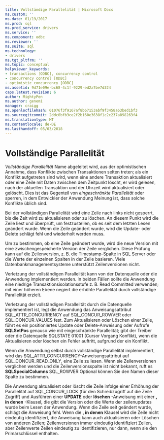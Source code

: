 ```yaml
---
title: Vollständige Parallelität | Microsoft Docs
ms.custom: ''
ms.date: 01/19/2017
ms.prod: sql
ms.prod_service: drivers
ms.service: ''
ms.component: odbc
ms.reviewer: ''
ms.suite: sql
ms.technology:
- drivers
ms.tgt_pltfrm: ''
ms.topic: conceptual
helpviewer_keywords:
- transactions [ODBC], concurrency control
- concurrency control [ODBC]
- optimistic concurrency [ODBC]
ms.assetid: 9d71e09e-bc68-4c1f-9229-ed2a7be7d324
caps.latest.revision: 6
author: MightyPen
ms.author: genemi
manager: craigg
ms.openlocfilehash: 01076f3f9167af8b67153abf9f3458a63bed1bf3
ms.sourcegitcommit: 2ddc0bfb3ce2f2b160e3638f1c2c237a898263f4
ms.translationtype: HT
ms.contentlocale: de-DE
ms.lasthandoff: 05/03/2018
---
```

# <a name="optimistic-concurrency"></a>Vollständige Parallelität
*Vollständige Parallelität* Name abgeleitet wird, aus der optimistischen Annahme, dass Konflikte zwischen Transaktionen selten treten; als ein Konflikt aufgetreten sind wird, wenn eine andere Transaktion aktualisiert oder eine Zeile mit Daten zwischen dem Zeitpunkt löscht, er wird gelesen, nach der aktuellen Transaktion und der Uhrzeit wird aktualisiert oder gelöscht. Dies ist das Gegenteil von *eingeschränkte Parallelität* oder sperren, in dem Entwickler der Anwendung Meinung ist, dass solche Konflikte üblich sind.  
  
 Bei der vollständigen Parallelität wird eine Zeile nach links nicht gesperrt, bis die Zeit wird zu aktualisieren oder zu löschen. An diesem Punkt wird die Zeile liest und überprüft, um festzustellen, ob es seit dem letzten Lesen geändert wurde. Wenn die Zeile geändert wurde, wird die Update- oder Delete schlägt fehl und wiederholt werden muss.  
  
 Um zu bestimmen, ob eine Zeile geändert wurde, wird die neue Version mit eine zwischengespeicherte Version der Zeile verglichen. Diese Prüfung kann auf die Zeilenversion, z. B. die Timestamp-Spalte in SQL Server oder die Werte der einzelnen Spalten in der Zeile basieren. Viele Datenbankmanagementsysteme unterstützt Zeilenversionen nicht.  
  
 Verletzung der vollständigen Parallelität kann von der Datenquelle oder die Anwendung implementiert werden. In beiden Fällen sollte die Anwendung eine niedrige Transaktionsisolationsstufe z. B. Read Committed verwenden; mit einer höheren Ebene negiert die erhöhte Parallelität durch vollständige Parallelität erzielt.  
  
 Verletzung der vollständigen Parallelität durch die Datenquelle implementiert ist, legt die Anwendung das Anweisungsattribut SQL_ATTR_CONCURRENCY auf SQL_CONCUR_ROWVER oder SQL_CONCUR_VALUES fest. Zum Aktualisieren oder Löschen einer Zeile, führt es ein positioniertes Update oder Delete-Anweisung oder Aufrufe **SQLSetPos** genauso wie mit eingeschränkte Parallelität; gibt der Treiber oder die Datenquelle SQLSTATE 01001 (Cursor Vorgang Konflikt), wenn die Aktualisieren oder löschen ein Fehler auftritt, aufgrund der ein Konflikt.  
  
 Wenn die Anwendung selbst durch vollständige Parallelität implementiert, wird das SQL_ATTR_CONCURRENCY-Anweisungsattribut auf SQL_CONCUR_READ_ONLY, eine Zeile zu lesen. Wenn sie Zeilenversionen verglichen werden und die Zeilenversionsspalte ist nicht bekannt, ruft es **SQLSpecialColumns** SQL_ROWVER Optional können Sie den Namen dieser Spalte zu bestimmen.  
  
 Die Anwendung aktualisiert oder löscht die Zeile infolge einer Erhöhung der Parallelität auf SQL_CONCUR_LOCK (für den Schreibzugriff auf die Zeile Zugriff) und Ausführen einer **UPDATE** oder **löschen** -Anweisung mit einer **, in denen**  -Klausel, die gibt die Version oder die Werte der zeilenupdates wurde beim Lesen der Anwendung. Wenn die Zeile seit geändert wurde, schlägt die Anweisung fehl. Wenn die **, in denen** Klausel wird die Zeile nicht eindeutig identifiziert, die Anweisung kann auch aktualisieren oder Löschen von anderen Zeilen; Zeilenversionen immer eindeutig identifiziert Zeilen, aber Zeilenwerte Zeilen eindeutig zu identifizieren, nur dann, wenn sie den Primärschlüssel enthalten.
